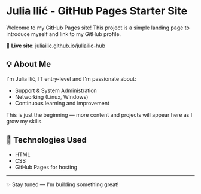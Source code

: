 # Julia Ilić - GitHub Pages Starter Site

Welcome to my GitHub Pages site! This project is a simple landing page to introduce myself and link to my GitHub profile.

📍 **Live site**: [juliailic.github.io/juliailic-hub](https://juliailic.github.io/juliailic-hub/)

## 💡 About Me

I'm Julia Ilić, IT entry-level and I'm passionate about:

- Support & System Administration
- Networking (Linux, Windows)
- Continuous learning and improvement

This is just the beginning — more content and projects will appear here as I grow my skills.

## 📁 Technologies Used

- HTML
- CSS
- GitHub Pages for hosting

---

✨ Stay tuned — I'm building something great!

